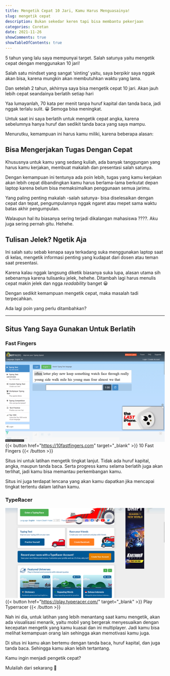 ```yaml
---
title: Mengetik Cepat 10 Jari, Kamu Harus Menguasainya!
slug: mengetik cepat
description: Bukan sekedar keren tapi bisa membantu pekerjaan
categories: Coretan
date: 2021-11-26
showComments: true
showTableOfContents: true
---
```


5 tahun yang lalu saya mempunyai target. Salah satunya yaitu mengetik cepat dengan menggunakan 10 jari!

Salah satu mindset yang sangat ‘sinting’ yaitu, saya berpikir saya nggak akan bisa, karena mungkin akan membutuhkan waktu yang lama.

Dan setelah 2 tahun, akhirnya saya bisa mengetik cepat 10 jari. Akan jauh lebih cepat seandainya berlatih setiap hari

Yaa lumayanlah, 70 kata per menit tanpa huruf kapital dan tanda baca, jadi nggak terlalu sulit. 😀 Semoga bisa meningkat.

Untuk saat ini saya berlatih untuk mengetik cepat angka, karena sebelumnya hanya huruf dan sedikit tanda baca yang saya mampu.

Menurutku, kemampuan ini harus kamu miliki, karena beberapa alasan:

## Bisa Mengerjakan Tugas Dengan Cepat

Khususnya untuk kamu yang sedang kuliah, ada banyak tanggungan yang harus kamu kerjakan, membuat makalah dan presentasi salah satunya.

Dengan kemampuan ini tentunya ada poin lebih, tugas yang kamu kerjakan akan lebih cepat dibandingkan kamu harus berlama-lama berkutat depan laptop karena belum bisa memaksimalkan penggunaan semua jarimu.

Yang paling penting makalah -salah satunya- bisa diselesaikan dengan cepat dan tepat, pengumpulannya nggak ngaret atau mepet sama waktu batas akhir pengumpulan.

Walaupun hal itu biasanya sering terjadi dikalangan mahasiswa ????. Aku juga sering pernah gitu. Hehehe.

## Tulisan Jelek? Ngetik Aja

Ini salah satu sebab kenapa saya terkadang suka menggunakan laptop saat di kelas, mengetik informasi penting yang kudapat dari dosen atau teman saat presentasi.

Karena kalau nggak langsung diketik biasanya suka lupa, alasan utama sih sebenarnya karena tulisanku jelek, hehehe. Ditambah lagi harus menulis cepat makin jelek dan ngga _readability_ banget 😀

Dengan sedikit kemampuan mengetik cepat, maka masalah tadi terpecahkan.

Ada lagi poin yang perlu ditambahkan?

---

## Situs Yang Saya Gunakan Untuk Berlatih

### Fast Fingers

![](./10fastfinger.png)
{{< button href="https://10fastfingers.com" target="_blank" >}}
10 Fast Fingers
{{< /button >}}

Situs ini untuk latihan mengetik tingkat lanjut. Tidak ada huruf kapital, angka, maupun tanda baca. Serta progress kamu selama berlatih juga akan terlihat, jadi kamu bisa memantau perkembangan kamu.

Situs ini juga terdapat lencana yang akan kamu dapatkan jika mencapai tingkat tertentu dalam latihan kamu.

### TypeRacer

![](./typeracer.png)
{{< button href="https://play.typeracer.com/" target="_blank" >}}
Play Typerracer
{{< /button >}}

Nah ini dia, untuk latihan yang lebih menantang saat kamu mengetik, akan ada visualisasi menarik, yaitu mobil yang bergerak menyesuaikan dengan kecepatan mengetik yang kamu kuasai dan ini multiplayer. Jadi kamu bisa melihat kemampuan orang lain sehingga akan memotivasi kamu juga.

Di situs ini kamu akan bertemu dengan tanda baca, huruf kapital, dan juga tanda baca. Sehingga kamu akan lebih tertantang.

Kamu ingin menjadi pengetik cepat?

Mulailah dari sekarang 🙂
